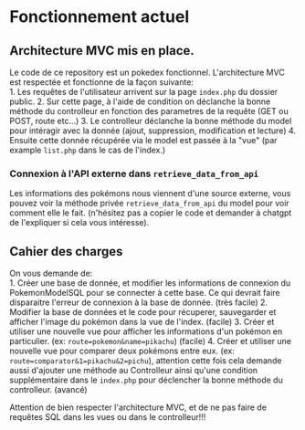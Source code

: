 # Fonctionnement actuel

## Architecture MVC mis en place.

Le code de ce repository est un pokedex fonctionnel. L'architecture MVC est respectée et fonctionne de la façon suivante:  
    1. Les requêtes de l'utilisateur arrivent sur la page `index.php` du dossier public. 
    2. Sur cette page, à l'aide de condition on déclanche la bonne méthode du controlleur en fonction des parametres de la requête (GET ou POST, route etc...)
    3. Le controlleur déclanche la bonne méthode du model pour intéragir avec la donnée (ajout, suppression, modification et lecture)
    4. Ensuite cette donnée récupérée via le model est passée à la "vue" (par example `list.php` dans le cas de l'index.)  


### Connexion à l'API externe dans `retrieve_data_from_api`

Les informations des pokémons nous viennent d'une source externe, vous pouvez voir la méthode privée `retrieve_data_from_api` du model pour voir comment elle le fait. (n'hésitez pas a copier le code et demander à chatgpt de l'expliquer si cela vous intéresse).


## Cahier des charges

On vous demande de:  
    1. Créer une base de donnée, et modifier les informations de connexion du PokemonModelSQL pour se connecter à cette base. Ce qui devrait faire disparaitre l'erreur de connexion à la base de donnée. (très facile)
    2. Modifier la base de données et le code pour récuperer, sauvegarder et afficher l'image du pokémon dans la vue de l'index. (facile)
    3. Créer et utiliser une nouvelle vue pour afficher les informations d'un pokémon en particulier. (ex: `route=pokemon&name=pikachu`) (facile)
    4. Créer et utiliser une nouvelle vue pour comparer deux pokémons entre eux. (ex: `route=comparator&1=pikachu&2=pichu`), attention cette fois cela demande aussi d'ajouter une méthode au Controlleur ainsi qu'une condition supplémentaire dans le `index.php` pour déclencher la bonne méthode du controlleur. (avancé)


Attention de bien respecter l'architecture MVC, et de ne pas faire de requêtes SQL dans les vues ou dans le controlleur!!!
